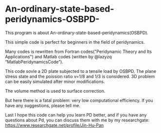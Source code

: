 # An-ordinary-state-based-peridynamics-OSBPD-
This program is about An-ordinary-state-based-peridynamics(OSBPD).

This simple code is perfect for beginners in the field of peridynamics.

Many codes is rewritten from Fortran codes("Peridynamic Theory and Its Applications") and Matlab codes (written by @lazyzq “MatlabPeridynamicsCode”).

This code sovle a 2D plate subjected to a tensile load by OSBPD. The plane stress state and the poission ratio v=1/8 and 1/3 is considered. 3D problem can be easily simulated after minor modifications.

The volume method is used to surface correction.

But here there is a fatal problem: very low computational efficiency. If you have any suggestions, please tell me. 

Last I hope this code can help you learn PD better, and if you have any questions about Pd, you can discuss them with me by my researchgate:
https://www.researchgate.net/profile/Jin-Hu-Pan
